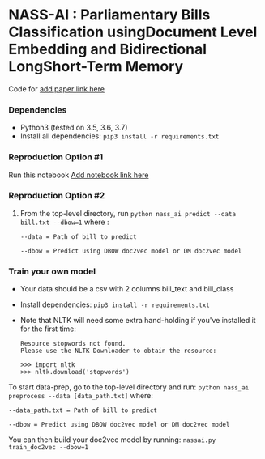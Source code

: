 # NASS-AI : Parliamentary Bills Classification usingDocument Level Embedding and Bidirectional LongShort-Term Memory

Code for [add paper link here]()


### Dependencies
* Python3 (tested on 3.5, 3.6, 3.7)
* Install all dependencies: `pip3 install -r requirements.txt`

### Reproduction Option #1
Run this notebook [Add notebook link here]()

### Reproduction Option #2

1) From the top-level directory, run `python nass_ai predict --data bill.txt --dbow=1` where :

    ```
    --data = Path of bill to predict
    
    --dbow = Predict using DBOW doc2vec model or DM doc2vec model
    ```

### Train your own model

* Your data should be a csv with 2 columns bill_text and bill_class

* Install dependencies: `pip3 install -r requirements.txt`
* Note that NLTK will need some extra hand-holding if you've installed it for the first time: 
	```
	Resource stopwords not found.
  	Please use the NLTK Downloader to obtain the resource:

  	>>> import nltk
  	>>> nltk.download('stopwords')
	```
	
To start data-prep, go to the top-level directory and run:
    `python nass_ai preprocess --data [data_path.txt]` where:
    
    --data_path.txt = Path of bill to predict
    
    --dbow = Predict using DBOW doc2vec model or DM doc2vec model
    
You can then build your doc2vec model by running:
``
nassai.py train_doc2vec --dbow=1
``
    
